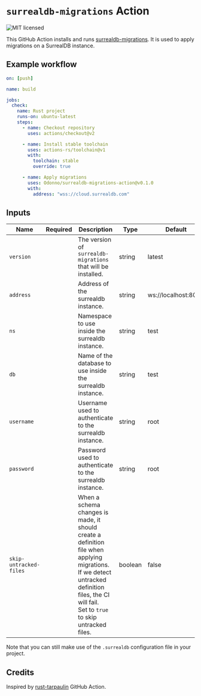 # `surrealdb-migrations` Action

![MIT licensed](https://img.shields.io/badge/license-MIT-blue.svg)

This GitHub Action installs and runs [surrealdb-migrations](https://github.com/Odonno/surrealdb-migrations).
It is used to apply migrations on a SurrealDB instance.

## Example workflow

```yaml
on: [push]

name: build

jobs:
  check:
    name: Rust project
    runs-on: ubuntu-latest
    steps:
      - name: Checkout repository
        uses: actions/checkout@v2

      - name: Install stable toolchain
        uses: actions-rs/toolchain@v1
        with:
          toolchain: stable
          override: true

      - name: Apply migrations
        uses: Odonno/surrealdb-migrations-action@v0.1.0
        with:
          address: "wss://cloud.surrealdb.com"
```

## Inputs

| Name                   | Required | Description                                                                                                                                                                                               | Type    | Default             |
| ---------------------- | :------: | --------------------------------------------------------------------------------------------------------------------------------------------------------------------------------------------------------- | ------- | ------------------- |
| `version`              |          | The version of `surrealdb-migrations` that will be installed.                                                                                                                                             | string  | latest              |
| `address`              |          | Address of the surrealdb instance.                                                                                                                                                                        | string  | ws://localhost:8000 |
| `ns`                   |          | Namespace to use inside the surrealdb instance.                                                                                                                                                           | string  | test                |
| `db`                   |          | Name of the database to use inside the surrealdb instance.                                                                                                                                                | string  | test                |
| `username`             |          | Username used to authenticate to the surrealdb instance.                                                                                                                                                  | string  | root                |
| `password`             |          | Password used to authenticate to the surrealdb instance.                                                                                                                                                  | string  | root                |
| `skip-untracked-files` |          | When a schema changes is made, it should create a definition file when applying migrations.<br /> If we detect untracked definition files, the CI will fail.<br /> Set to `true` to skip untracked files. | boolean | false               |

Note that you can still make use of the `.surrealdb` configuration file in your project.

## Credits

Inspired by [rust-tarpaulin](https://github.com/actions-rs/tarpaulin) GitHub Action.
